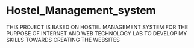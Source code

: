 # Hostel_Management_system
THIS PROJECT IS BASED ON HOSTEL MANAGEMENT SYSTEM FOR THE PURPOSE OF INTERNET AND WEB TECHNOLOGY LAB TO DEVELOP MY SKILLS TOWARDS CREATING THE WEBSITES

